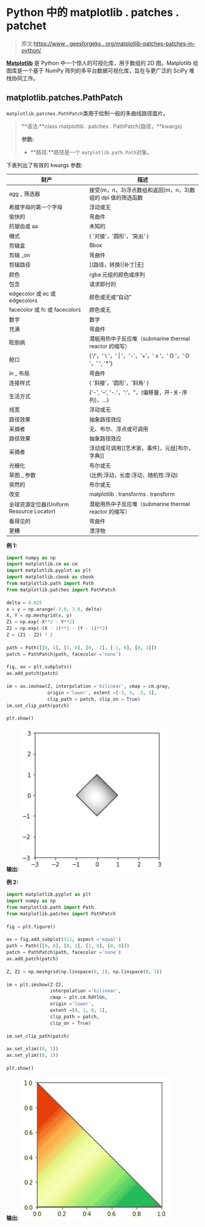 # Python 中的 matplotlib . patches . patchet

> 原文:[https://www . geesforgeks . org/matplotlib-patches-patches-in-python/](https://www.geeksforgeeks.org/matplotlib-patches-pathpatch-in-python/)

**[Matplotlib](https://www.geeksforgeeks.org/python-matplotlib-an-overview/)** 是 Python 中一个惊人的可视化库，用于数组的 2D 图。Matplotlib 绘图库是一个基于 NumPy 阵列的多平台数据可视化库，旨在与更广泛的 SciPy 堆栈协同工作。

## matplotlib.patches.PathPatch

`matplotlib.patches.PathPatch`类用于绘制一般的多曲线路径面片。

> **语法:**class matplotlib . patches . PathPatch(路径，**kwargs)
> 
> **参数:**
> 
> *   **路径:**路径是一个 `matplotlib.path.Path`对象。

下表列出了有效的 kwargs 参数:

| 财产 | 描述 |
| --- | --- |
| agg _ 筛选器 | 接受(m，n，3)浮点数组和返回(m，n，3)数组的 dpi 值的筛选函数 |
| 希腊字母的第一个字母 | 浮动或无 |
| 愉快的 | 弯曲件 |
| 抗锯齿或 aa | 未知的 |
| 帽式 | { '对接'，'圆形'，'突出' } |
| 剪辑盒 | Bbox |
| 剪辑 _on | 弯曲件 |
| 剪辑路径 | [(路径，转换)&#124;补丁&#124;无] |
| 颜色 | rgba 元组的颜色或序列 |
| 包含 | 请求即付的 |
| edgecolor 或 ec 或 edgecolors | 颜色或无或“自动” |
| facecolor 或 fc 或 facecolors | 颜色或无 |
| 数字 | 数字 |
| 充满 | 弯曲件 |
| 眩倒病 | 潜艇用热中子反应堆（submarine thermal reactor 的缩写） |
| 舱口 | {'/'，' \ '，' &#124; '，'-'，'+'，' x '，' O '，' O '，' ', '*'} |
| in _ 布局 | 弯曲件 |
| 连接样式 | { '斜接'，'圆形'，'斜角' } |
| 生活方式 | {'-', '–', '-.'，':'，"，(偏移量，开-关-序列)，…} |
| 线宽 | 浮动或无 |
| 路径效果 | 抽象路径效应 |
| 采摘者 | 无、布尔、浮点或可调用 |
| 路径效果 | 抽象路径效应 |
| 采摘者 | 浮动或可调用[[艺术家，事件]，元组[布尔，字典]] |
| 光栅化 | 布尔或无 |
| 草图 _ 参数 | (比例:浮动，长度:浮动，随机性:浮动) |
| 突然的 | 布尔或无 |
| 改变 | matplotlib . transforms . transform |
| 全球资源定位器(Uniform Resource Locator) | 潜艇用热中子反应堆（submarine thermal reactor 的缩写） |
| 看得见的 | 弯曲件 |
| 更糟 | 漂浮物 |

**例 1:**

```py
import numpy as np
import matplotlib.cm as cm
import matplotlib.pyplot as plt
import matplotlib.cbook as cbook
from matplotlib.path import Path
from matplotlib.patches import PathPatch

delta = 0.025
x = y = np.arange(-3.0, 3.0, delta)
X, Y = np.meshgrid(x, y)
Z1 = np.exp(-X**2 - Y**2)
Z2 = np.exp(-(X - 1)**2 - (Y - 1)**2)
Z = (Z1 - Z2) * 2

path = Path([[0, 1], [1, 0], [0, -1], [-1, 0], [0, 1]])
patch = PathPatch(path, facecolor ='none')

fig, ax = plt.subplots()
ax.add_patch(patch)

im = ax.imshow(Z, interpolation ='bilinear', cmap = cm.gray,
               origin ='lower', extent =[-3, 3, -3, 3],
               clip_path = patch, clip_on = True)
im.set_clip_path(patch)

plt.show()
```

**输出:**
![](img/852ccdd03d6ad18bccac7a0156a25997.png)

**例 2:**

```py
import matplotlib.pyplot as plt 
import numpy as np
from matplotlib.path import Path
from matplotlib.patches import PathPatch

fig = plt.figure() 

ax = fig.add_subplot(111, aspect ='equal') 
path = Path([[0, 0], [0, 1], [1, 0], [0, 0]])
patch = PathPatch(path, facecolor ='none')
ax.add_patch(patch) 

Z, Z2 = np.meshgrid(np.linspace(0, 1), np.linspace(0, 1))

im = plt.imshow(Z-Z2, 
                interpolation ='bilinear', 
                cmap = plt.cm.RdYlGn,
                origin ='lower',
                extent =[0, 1, 0, 1],
                clip_path = patch,
                clip_on = True)

im.set_clip_path(patch)

ax.set_xlim((0, 1)) 
ax.set_ylim((0, 1)) 

plt.show()
```

**输出:**
![](img/11ef3005fb23178998dc742a500987bf.png)